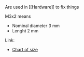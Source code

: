 Are used in [[Hardware]] to fix things

M3x2 means
- Nominal diameter 3 mm
- Lenght 2 mm

Link:
- [Chart of size](<https://www.del-screw.com/(imo)M3.html>)